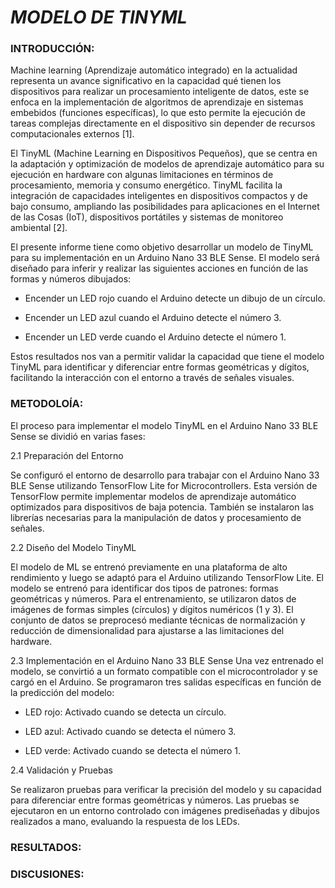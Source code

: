 # *MODELO DE TINYML*

### INTRODUCCIÓN:
Machine learning (Aprendizaje automático integrado) en la actualidad representa un avance significativo en la capacidad qué tienen los dispositivos para realizar un procesamiento inteligente de datos, este se enfoca en la implementación de algoritmos de aprendizaje en sistemas embebidos (funciones específicas), lo que esto permite la ejecución de tareas complejas directamente en el dispositivo sin depender de recursos computacionales externos [1].

El TinyML (Machine Learning en Dispositivos Pequeños), que se centra en la adaptación y optimización de modelos de aprendizaje automático para su ejecución en hardware con  algunas limitaciones en términos de procesamiento, memoria y consumo energético. TinyML facilita la integración de capacidades inteligentes en dispositivos compactos y de bajo consumo, ampliando las posibilidades para aplicaciones en el Internet de las Cosas (IoT), dispositivos portátiles y sistemas de monitoreo ambiental [2].

El presente informe tiene como objetivo desarrollar un modelo de TinyML para su implementación en un Arduino Nano 33 BLE Sense. El modelo será diseñado para inferir y realizar las siguientes acciones en función de las formas y números dibujados:

- Encender un LED rojo cuando el Arduino detecte un dibujo de un círculo.

- Encender un LED azul cuando el Arduino detecte el número 3.

- Encender un LED verde cuando el Arduino detecte el número 1.

Estos resultados nos van a permitir validar la capacidad  que tiene el modelo TinyML para identificar y diferenciar entre formas geométricas y dígitos, facilitando la interacción con el entorno a través de señales visuales.


### METODOLOÍA:

El proceso para implementar el modelo TinyML en el Arduino Nano 33 BLE Sense se dividió en varias fases:

2.1 Preparación del Entorno

Se configuró el entorno de desarrollo para trabajar con el Arduino Nano 33 BLE Sense utilizando TensorFlow Lite for Microcontrollers. Esta versión de TensorFlow permite implementar modelos de aprendizaje automático optimizados para dispositivos de baja potencia. También se instalaron las librerías necesarias para la manipulación de datos y procesamiento de señales.

2.2 Diseño del Modelo TinyML

El modelo de ML se entrenó previamente en una plataforma de alto rendimiento y luego se adaptó para el Arduino utilizando TensorFlow Lite. El modelo se entrenó para identificar dos tipos de patrones: formas geométricas y números. Para el entrenamiento, se utilizaron datos de imágenes de formas simples (círculos) y dígitos numéricos (1 y 3). El conjunto de datos se preprocesó mediante técnicas de normalización y reducción de dimensionalidad para ajustarse a las limitaciones del hardware.

2.3 Implementación en el Arduino Nano 33 BLE Sense
Una vez entrenado el modelo, se convirtió a un formato compatible con el microcontrolador y se cargó en el Arduino. Se programaron tres salidas específicas en función de la predicción del modelo:

- LED rojo: Activado cuando se detecta un círculo.

- LED azul: Activado cuando se detecta el número 3.

- LED verde: Activado cuando se detecta el número 1.

2.4 Validación y Pruebas

Se realizaron pruebas para verificar la precisión del modelo y su capacidad para diferenciar entre formas geométricas y números. Las pruebas se ejecutaron en un entorno controlado con imágenes prediseñadas y dibujos realizados a mano, evaluando la respuesta de los LEDs.




### RESULTADOS:





### DISCUSIONES:
